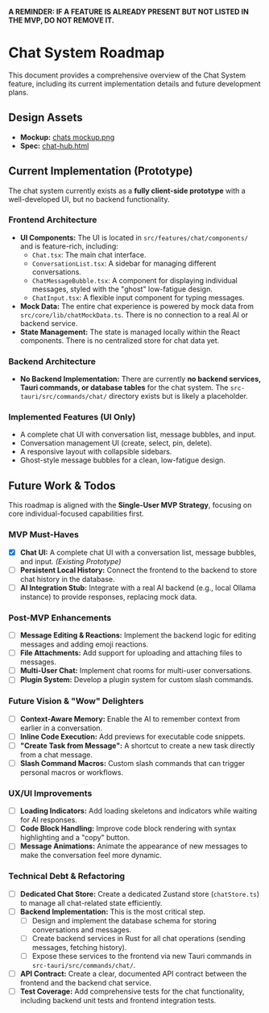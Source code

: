 **A REMINDER: IF A FEATURE IS ALREADY PRESENT BUT NOT LISTED IN THE MVP, DO NOT REMOVE IT.**

# Chat System Roadmap

This document provides a comprehensive overview of the Chat System feature, including its current implementation details and future development plans.

## Design Assets

- **Mockup:** [chats mockup.png](../../design/mockups/chats%20mockup.png)
- **Spec:** [chat-hub.html](../../design/specs/chat-hub.html)

## Current Implementation (Prototype)

The chat system currently exists as a **fully client-side prototype** with a well-developed UI, but no backend functionality.

### Frontend Architecture

- **UI Components:** The UI is located in `src/features/chat/components/` and is feature-rich, including:
    - `Chat.tsx`: The main chat interface.
    - `ConversationList.tsx`: A sidebar for managing different conversations.
    - `ChatMessageBubble.tsx`: A component for displaying individual messages, styled with the "ghost" low-fatigue design.
    - `ChatInput.tsx`: A flexible input component for typing messages.
- **Mock Data:** The entire chat experience is powered by mock data from `src/core/lib/chatMockData.ts`. There is no connection to a real AI or backend service.
- **State Management:** The state is managed locally within the React components. There is no centralized store for chat data yet.

### Backend Architecture

- **No Backend Implementation:** There are currently **no backend services, Tauri commands, or database tables** for the chat system. The `src-tauri/src/commands/chat/` directory exists but is likely a placeholder.

### Implemented Features (UI Only)

- A complete chat UI with conversation list, message bubbles, and input.
- Conversation management UI (create, select, pin, delete).
- A responsive layout with collapsible sidebars.
- Ghost-style message bubbles for a clean, low-fatigue design.

## Future Work & Todos

This roadmap is aligned with the **Single-User MVP Strategy**, focusing on core individual-focused capabilities first.

### MVP Must-Haves

- [x] **Chat UI:** A complete chat UI with a conversation list, message bubbles, and input. *(Existing Prototype)*
- [ ] **Persistent Local History:** Connect the frontend to the backend to store chat history in the database.
- [ ] **AI Integration Stub:** Integrate with a real AI backend (e.g., local Ollama instance) to provide responses, replacing mock data.

### Post-MVP Enhancements

- [ ] **Message Editing & Reactions:** Implement the backend logic for editing messages and adding emoji reactions.
- [ ] **File Attachments:** Add support for uploading and attaching files to messages.
- [ ] **Multi-User Chat:** Implement chat rooms for multi-user conversations.
- [ ] **Plugin System:** Develop a plugin system for custom slash commands.

### Future Vision & "Wow" Delighters

- [ ] **Context-Aware Memory:** Enable the AI to remember context from earlier in a conversation.
- [ ] **Inline Code Execution:** Add previews for executable code snippets.
- [ ] **"Create Task from Message":** A shortcut to create a new task directly from a chat message.
- [ ] **Slash Command Macros:** Custom slash commands that can trigger personal macros or workflows.

### UX/UI Improvements

- [ ] **Loading Indicators:** Add loading skeletons and indicators while waiting for AI responses.
- [ ] **Code Block Handling:** Improve code block rendering with syntax highlighting and a "copy" button.
- [ ] **Message Animations:** Animate the appearance of new messages to make the conversation feel more dynamic.

### Technical Debt & Refactoring

- [ ] **Dedicated Chat Store:** Create a dedicated Zustand store (`chatStore.ts`) to manage all chat-related state efficiently.
- [ ] **Backend Implementation:** This is the most critical step.
    - [ ] Design and implement the database schema for storing conversations and messages.
    - [ ] Create backend services in Rust for all chat operations (sending messages, fetching history).
    - [ ] Expose these services to the frontend via new Tauri commands in `src-tauri/src/commands/chat/`.
- [ ] **API Contract:** Create a clear, documented API contract between the frontend and the backend chat service.
- [ ] **Test Coverage:** Add comprehensive tests for the chat functionality, including backend unit tests and frontend integration tests. 